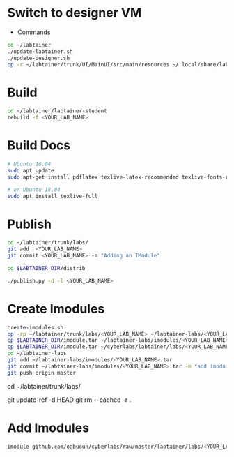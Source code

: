 #	Switch to designer VM

-	Commands
```bash
cd ~/labtainer
./update-labtainer.sh
./update-designer.sh
cp -r ~/labtainer/trunk/UI/MainUI/src/main/resources ~/.local/share/labtainers/
```

#   Build
```bash
cd ~/labtainer/labtainer-student
rebuild -f <YOUR_LAB_NAME>
```
#   Build Docs
```bash
# Ubuntu 16.04
sudo apt update
sudo apt-get install pdflatex texlive-latex-recommended texlive-fonts-recommended texlive-latex-extra

# or Ubuntu 18.04
sudo apt install texlive-full
```


#   Publish
```bash
cd ~/labtainer/trunk/labs/
git add  <YOUR_LAB_NAME>
git commit <YOUR_LAB_NAME> -m "Adding an IModule"

cd $LABTAINER_DIR/distrib

./publish.py -d -l <YOUR_LAB_NAME>


```

#   Create Imodules
```bash
create-imodules.sh
cp -rp ~/labtainer/trunk/labs/<YOUR_LAB_NAME> ~/labtainer-labs/<YOUR_LAB_NAME>
cp $LABTAINER_DIR/imodule.tar ~/labtainer-labs/imodules/<YOUR_LAB_NAME>.tar
cp $LABTAINER_DIR/imodule.tar ~/cyberlabs/labtainer/labs/<YOUR_LAB_NAME>.tar
cd ~/labtainer-labs
git add ~/labtainer-labs/imodules/<YOUR_LAB_NAME>.tar
git commit ~/labtainer-labs/imodules/<YOUR_LAB_NAME>.tar -m "add imodule <YOUR_LAB_NAME>.tar"
git push origin master
```

cd ~/labtainer/trunk/labs/

git update-ref -d HEAD
git rm --cached -r .

#   Add Imodules
```bash
imodule github.com/oabuoun/cyberlabs/raw/master/labtainer/labs/<YOUR_LAB_NAME>.tar
```
